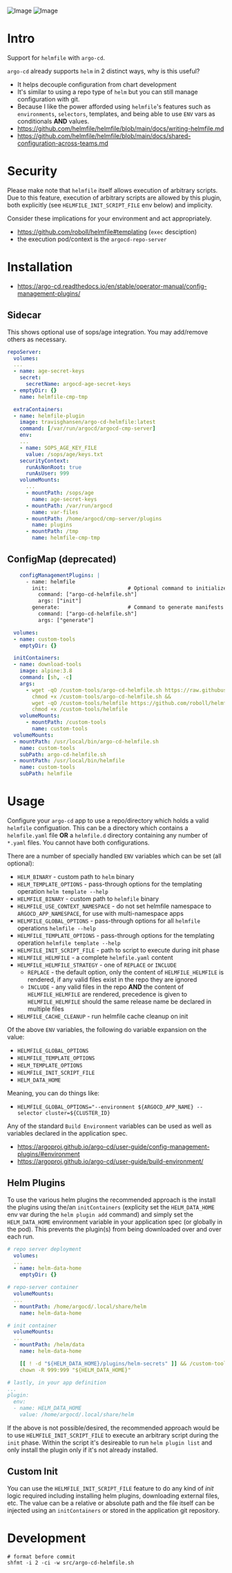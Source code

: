 ![Image](https://img.shields.io/docker/pulls/travisghansen/argo-cd-helmfile.svg)
![Image](https://img.shields.io/github/actions/workflow/status/travisghansen/argo-cd-helmfile/main.yml?branch=master&style=flat-square)

# Intro

Support for `helmfile` with `argo-cd`.

`argo-cd` already supports `helm` in 2 distinct ways, why is this useful?

- It helps decouple configuration from chart development
- It's similar to using a repo type of `helm` but you can still manage
  configuration with git.
- Because I like the power afforded using `helmfile`'s features such as
  `environments`, `selectors`, templates, and being able to use `ENV` vars as
  conditionals **AND** values.
- https://github.com/helmfile/helmfile/blob/main/docs/writing-helmfile.md
- https://github.com/helmfile/helmfile/blob/main/docs/shared-configuration-across-teams.md

# Security

Please make note that `helmfile` itself allows execution of arbitrary scripts.
Due to this feature, execution of arbitrary scripts are allowed by this plugin,
both explicitly (see `HELMFILE_INIT_SCRIPT_FILE` env below) and implicity.

Consider these implications for your environment and act appropriately.

- https://github.com/roboll/helmfile#templating (`exec` desciption)
- the execution pod/context is the `argocd-repo-server`

# Installation

- https://argo-cd.readthedocs.io/en/stable/operator-manual/config-management-plugins/

## Sidecar

This shows optional use of sops/age integration. You may add/remove others as necessary.

```yaml
repoServer:
  volumes:
  ...
  - name: age-secret-keys
    secret:
      secretName: argocd-age-secret-keys
  - emptyDir: {}
    name: helmfile-cmp-tmp

  extraContainers:
  - name: helmfile-plugin
    image: travisghansen/argo-cd-helmfile:latest
    command: [/var/run/argocd/argocd-cmp-server]
    env:
    ...
    - name: SOPS_AGE_KEY_FILE
      value: /sops/age/keys.txt
    securityContext:
      runAsNonRoot: true
      runAsUser: 999
    volumeMounts:
      ...
      - mountPath: /sops/age
        name: age-secret-keys
      - mountPath: /var/run/argocd
        name: var-files
      - mountPath: /home/argocd/cmp-server/plugins
        name: plugins
      - mountPath: /tmp
        name: helmfile-cmp-tmp
```

## ConfigMap (deprecated)

```yaml
    configManagementPlugins: |
      - name: helmfile
        init:                          # Optional command to initialize application source directory
          command: ["argo-cd-helmfile.sh"]
          args: ["init"]
        generate:                      # Command to generate manifests YAML
          command: ["argo-cd-helmfile.sh"]
          args: ["generate"]

```

```yaml
  volumes:
  - name: custom-tools
    emptyDir: {}

  initContainers:
  - name: download-tools
    image: alpine:3.8
    command: [sh, -c]
    args:
      - wget -qO /custom-tools/argo-cd-helmfile.sh https://raw.githubusercontent.com/travisghansen/argo-cd-helmfile/master/src/argo-cd-helmfile.sh &&
        chmod +x /custom-tools/argo-cd-helmfile.sh &&
        wget -qO /custom-tools/helmfile https://github.com/roboll/helmfile/releases/download/v0.138.7/helmfile_linux_amd64 &&
        chmod +x /custom-tools/helmfile
    volumeMounts:
      - mountPath: /custom-tools
        name: custom-tools
  volumeMounts:
  - mountPath: /usr/local/bin/argo-cd-helmfile.sh
    name: custom-tools
    subPath: argo-cd-helmfile.sh
  - mountPath: /usr/local/bin/helmfile
    name: custom-tools
    subPath: helmfile
```

# Usage

Configure your `argo-cd` app to use a repo/directory which holds a valid
`helmfile` configuation. This can be a directory which contains a
`helmfile.yaml` file **OR** a `helmfile.d` directory containing any number of
`*.yaml` files. You cannot have both configurations.

There are a number of specially handled `ENV` variables which can be set (all
optional):

- `HELM_BINARY` - custom path to `helm` binary
- `HELM_TEMPLATE_OPTIONS` - pass-through options for the templating operation
  `helm template --help`
- `HELMFILE_BINARY` - custom path to `helmfile` binary
- `HELMFILE_USE_CONTEXT_NAMESPACE` - do not set helmfile namespace to `ARGOCD_APP_NAMESPACE`,
  for use with multi-namespace apps
- `HELMFILE_GLOBAL_OPTIONS` - pass-through options for all `helmfile`
  operations `helmfile --help`
- `HELMFILE_TEMPLATE_OPTIONS` - pass-through options for the templating
  operation `helmfile template --help`
- `HELMFILE_INIT_SCRIPT_FILE` - path to script to execute during init phase
- `HELMFILE_HELMFILE` - a complete `helmfile.yaml` content
- `HELMFILE_HELMFILE_STRATEGY` - one of `REPLACE` or `INCLUDE`
  - `REPLACE` - the default option, only the content of `HELMFILE_HELMFILE` is
    rendered, if any valid files exist in the repo they are ignored
  - `INCLUDE` - any valid files in the repo **AND** the content of
    `HELMFILE_HELMFILE` are rendered, precedence is given to
    `HELMFILE_HELMFILE` should the same release name be declared in multiple
    files
- `HELMFILE_CACHE_CLEANUP` - run helmfile cache cleanup on init

Of the above `ENV` variables, the following do variable expansion on the value:

- `HELMFILE_GLOBAL_OPTIONS`
- `HELMFILE_TEMPLATE_OPTIONS`
- `HELM_TEMPLATE_OPTIONS`
- `HELMFILE_INIT_SCRIPT_FILE`
- `HELM_DATA_HOME`

Meaning, you can do things like:

- `HELMFILE_GLOBAL_OPTIONS="--environment ${ARGOCD_APP_NAME} --selector cluster=${CLUSTER_ID}`

Any of the standard `Build Environment` variables can be used as well as
variables declared in the application spec.

- https://argoproj.github.io/argo-cd/user-guide/config-management-plugins/#environment
- https://argoproj.github.io/argo-cd/user-guide/build-environment/

## Helm Plugins

To use the various helm plugins the recommended approach is the install the
plugins using the/an `initContainers` (explicity set the `HELM_DATA_HOME` env
var during the `helm plugin add` command) and simply set the `HELM_DATA_HOME`
environment variable in your application spec (or globally in the pod). This
prevents the plugin(s) from being downloaded over and over each run.

```yaml
# repo server deployment
  volumes:
  ...
  - name: helm-data-home
    emptyDir: {}

# repo-server container
  volumeMounts:
  ...
  - mountPath: /home/argocd/.local/share/helm
    name: helm-data-home

# init container
  volumeMounts:
  ...
  - mountPath: /helm/data
    name: helm-data-home

    [[ ! -d "${HELM_DATA_HOME}/plugins/helm-secrets" ]] && /custom-tools/helm-v3 plugin install https://github.com/jkroepke/helm-secrets --version ${HELM_SECRETS_VERSION}
    chown -R 999:999 "${HELM_DATA_HOME}"

# lastly, in your app definition
...
plugin:
  env:
  - name: HELM_DATA_HOME
    value: /home/argocd/.local/share/helm
```

If the above is not possible/desired, the recommended approach would be to use
`HELMFILE_INIT_SCRIPT_FILE` to execute an arbitrary script during the `init`
phase. Within the script it's desireable to run `helm plugin list` and only
install the plugin only if it's not already installed.

## Custom Init

You can use the `HELMFILE_INIT_SCRIPT_FILE` feature to do any kind of _init_
logic required including installing helm plugins, downloading external files,
etc. The value can be a relative or absolute path and the file itself can be
injected using an `initContainers` or stored in the application git repository.

# Development

```
# format before commit
shfmt -i 2 -ci -w src/argo-cd-helmfile.sh
```

